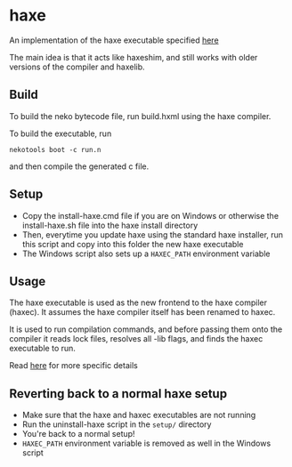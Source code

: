 # haxe #

An implementation of the haxe executable specified [here](https://github.com/HaxeFoundation/haxe/wiki/Haxe-haxec-haxelib-plan#haxe-the-frontend)

The main idea is that it acts like haxeshim, and still works with older versions of the compiler and haxelib.

## Build ##

To build the neko bytecode file, run build.hxml using the haxe compiler.

To build the executable, run

```nekotools boot -c run.n```

and then compile the generated c file.

## Setup ##

- Copy the install-haxe.cmd file if you are on Windows or otherwise the install-haxe.sh file into the haxe install directory
- Then, everytime you update haxe using the standard haxe installer, run this script and copy into this folder the new haxe executable
- The Windows script also sets up a `HAXEC_PATH` environment variable

## Usage ##

The haxe executable is used as the new frontend to the haxe compiler (haxec). It assumes the haxe compiler itself has been renamed to haxec.

It is used to run compilation commands, and before passing them onto the compiler it reads lock files, resolves all -lib flags, and finds the haxec executable to run.

Read [here](https://github.com/HaxeFoundation/haxe/wiki/Haxe-haxec-haxelib-plan#haxe-the-frontend) for more specific details

## Reverting back to a normal haxe setup ##

- Make sure that the haxe and haxec executables are not running
- Run the uninstall-haxe script in the `setup/` directory
- You're back to a normal setup!
- `HAXEC_PATH` environment variable is removed as well in the Windows script
